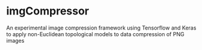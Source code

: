 # imgCompressor
An experimental image compression framework using Tensorflow and Keras to apply non-Euclidean topological models to data compression of PNG images
